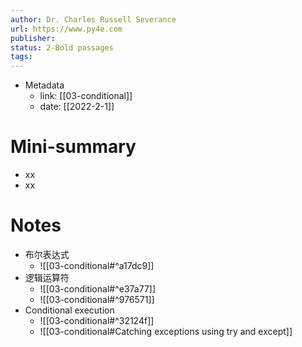 ```yaml
---
author: Dr. Charles Russell Severance
url: https://www.py4e.com
publisher: 
status: 2-Bold passages
tags: 
---
```

- Metadata
	- link: [[03-conditional]]
	- date: [[2022-2-1]]
# Mini-summary
- xx
- xx
# Notes
- 布尔表达式
	- ![[03-conditional#^a17dc9]]
- 逻辑运算符
	- ![[03-conditional#^e37a77]]
	- ![[03-conditional#^976571]]
- Conditional execution
	- ![[03-conditional#^32124f]]
	- ![[03-conditional#Catching exceptions using try and except]]